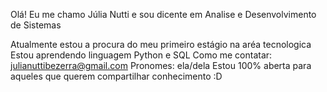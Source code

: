Olá! Eu me chamo Júlia Nutti e sou dicente em Analise e Desenvolvimento de Sistemas 

Atualmente estou a procura do meu primeiro estágio na aréa tecnologica 
Estou aprendendo linguagem Python e SQL 
Como me contatar: julianuttibezerra@gmail.com
Pronomes: ela/dela
Estou 100% aberta para aqueles que querem compartilhar conhecimento :D 
